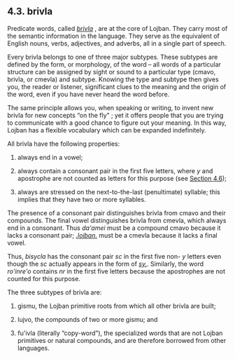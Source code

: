 <a id="section-morphology-brivla"></a>4.3. <a id="c4s3"></a>brivla
------------------------------------------------------------------

<a id="id-1.5.5.2.1" class="indexterm"></a><a id="id-1.5.5.2.2" class="indexterm"></a><a id="id-1.5.5.2.3" class="indexterm"></a><a id="id-1.5.5.2.4" class="indexterm"></a><a id="id-1.5.5.2.5" class="indexterm"></a>Predicate words, called _<a id="id-1.5.5.2.6.1" class="indexterm"></a>[_brivla_](../go01#valsi-brivla)_ , are at the core of Lojban. They carry most of the semantic information in the language. They serve as the equivalent of English nouns, verbs, adjectives, and adverbs, all in a single part of speech.

<a id="id-1.5.5.3.1" class="indexterm"></a><a id="id-1.5.5.3.2" class="indexterm"></a>Every brivla belongs to one of three major subtypes. These subtypes are defined by the form, or morphology, of the word – all words of a particular structure can be assigned by sight or sound to a particular type (cmavo, brivla, or cmevla) and subtype. Knowing the type and subtype then gives you, the reader or listener, significant clues to the meaning and the origin of the word, even if you have never heard the word before.

<a id="id-1.5.5.4.1" class="indexterm"></a>The same principle allows you, when speaking or writing, to invent new brivla for new concepts “on the fly” ; yet it offers people that you are trying to communicate with a good chance to figure out your meaning. In this way, Lojban has a flexible vocabulary which can be expanded indefinitely.

<a id="id-1.5.5.5.1" class="indexterm"></a>All brivla have the following properties:

1.  always end in a vowel;

2.  always contain a consonant pair in the first five letters, where _y_ and apostrophe are not counted as letters for this purpose (see [Section 4.6](../section-rafsi));

3.  always are stressed on the next-to-the-last (penultimate) syllable; this implies that they have two or more syllables.

<a id="id-1.5.5.7.1" class="indexterm"></a><a id="id-1.5.5.7.2" class="indexterm"></a><a id="id-1.5.5.7.3" class="indexterm"></a><a id="id-1.5.5.7.4" class="indexterm"></a><a id="id-1.5.5.7.5" class="indexterm"></a>The presence of a consonant pair distinguishes brivla from cmavo and their compounds. The final vowel distinguishes brivla from cmevla, which always end in a consonant. Thus _<a id="id-1.5.5.7.6.1" class="indexterm"></a>da'amei_ must be a compound cmavo because it lacks a consonant pair; _<a id="id-1.5.5.7.7.1" class="indexterm"></a>[_.lojban._](../go01#valsi-lojban)_ must be a cmevla because it lacks a final vowel.

<a id="id-1.5.5.8.1" class="indexterm"></a><a id="id-1.5.5.8.2" class="indexterm"></a><a id="id-1.5.5.8.3" class="indexterm"></a><a id="id-1.5.5.8.4" class="indexterm"></a>Thus, _bisycla_ has the consonant pair _sc_ in the first five non- _y_ letters even though the _sc_ actually appears in the form of _<a id="id-1.5.5.8.9.1" class="indexterm"></a>[_sy._](../go01#valsi-sy)_. Similarly, the word _ro'inre'o_ contains _nr_ in the first five letters because the apostrophes are not counted for this purpose.

<a id="id-1.5.5.9.1" class="indexterm"></a>The three subtypes of brivla are:

1.  <a id="id-1.5.5.10.1.1.1" class="indexterm"></a><a id="id-1.5.5.10.1.1.2" class="indexterm"></a>gismu, the Lojban primitive roots from which all other brivla are built;

2.  <a id="id-1.5.5.10.2.1.1" class="indexterm"></a><a id="id-1.5.5.10.2.1.2" class="indexterm"></a>lujvo, the compounds of two or more gismu; and

3.  <a id="id-1.5.5.10.3.1.1" class="indexterm"></a><a id="id-1.5.5.10.3.1.2" class="indexterm"></a>fu'ivla (literally “copy-word”), the specialized words that are not Lojban primitives or natural compounds, and are therefore borrowed from other languages.